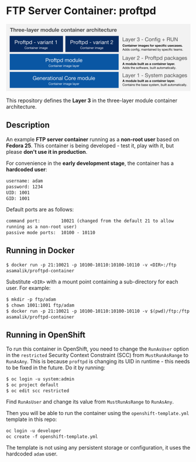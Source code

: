 # FTP Server Container: proftpd

![three-layer-arch](/doc/three-layer-arch.png)

This repository defines the **Layer 3** in the three-layer module container architecture.

## Description

An example **FTP server container** running as a **non-root user** based on **Fedora 25**. This container is being developed - test it, play with it, but please **don't use it in production**.

For convenience in the **early development stage**, the container has a **hardcoded user**:

```
username: adam
password: 1234
UID: 1001
GID: 1001
```

Default ports are as follows:

```
command port:        10021 (changed from the default 21 to allow running as a non-root user)
passive mode ports:  10100 - 10110
```

## Running in Docker

```
$ docker run -p 21:10021 -p 10100-10110:10100-10110 -v <DIR>:/ftp asamalik/proftpd-container
```

Substitute `<DIR>` with a mount point containing a sub-directory for each user. For example:

```
$ mkdir -p ftp/adam
$ chown 1001:1001 ftp/adam
$ docker run -p 21:10021 -p 10100-10110:10100-10110 -v $(pwd)/ftp:/ftp asamalik/proftpd-container
```

## Running in OpenShift

To run this container in OpenShift, you need to change the `RunAsUser` option in the `restricted` Security Context Constraint (SCC) from `MustRunAsRange` to `RunAsAny`. This is because `proftpd` is changing its UID in runtime - this needs to be fixed in the future. Do it by running:

```
$ oc login -u system:admin
$ oc project default
$ oc edit scc restricted
```

Find `RunAsUser` and change its value from `MustRunAsRange` to `RunAsAny`.

Then you will be able to run the container using the `openshift-template.yml` template in this repo:

```
oc login -u developer
oc create -f openshift-template.yml
```

The template is not using any persistent storage or configuration, it uses the hardcoded `adam` user.
